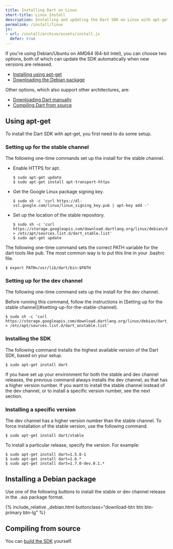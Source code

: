 ```yaml
---
title: Installing Dart on Linux
short-title: Linux Install
description: Installing and updating the Dart SDK on Linux with apt-get, a Debian package, and compiling from source.
permalink: /install/linux
js:
- url: /install/archive/assets/install.js
  defer: true
---
```


If you're using Debian/Ubuntu on AMD64 (64-bit Intel), you can choose two options,
both of which can update the SDK automatically
when new versions are released.

* [Installing using apt-get](#using-apt-get)
* [Downloading the Debian package](#installing-a-debian-package)

Other options, which also support other architectures, are:

* [Downloading Dart manually](/install/archive)
* [Compiling Dart from source](#compiling-from-source)


## Using apt-get

To install the Dart SDK with apt-get, you first need to do some setup.

### Setting up for the stable channel

The following one-time commands set up the install for the stable channel.

- Enable HTTPS for apt.
  ```terminal
  $ sudo apt-get update
  $ sudo apt-get install apt-transport-https
  ```
- Get the Google Linux package signing key.
  ```terminal
  $ sudo sh -c 'curl https://dl-ssl.google.com/linux/linux_signing_key.pub | apt-key add -'
  ```
- Set up the location of the stable repository.
  ```terminal
  $ sudo sh -c 'curl https://storage.googleapis.com/download.dartlang.org/linux/debian/dart_stable.list > /etc/apt/sources.list.d/dart_stable.list'
  $ sudo apt-get update
  ```

The following one-time command sets the correct PATH variable for the dart tools like pub.
The most common way is to put this line in your .bashrc file.

```terminal
$ export PATH=/usr/lib/dart/bin:$PATH
```

### Setting up for the dev channel

The following one-time command sets up the install for the dev channel.

<aside class="alert alert-warning" markdown="1">
Before running this command, follow the instructions in
[Setting up for the stable channel](#setting-up-for-the-stable-channel).
</aside>

```terminal
$ sudo sh -c 'curl https://storage.googleapis.com/download.dartlang.org/linux/debian/dart_unstable.list > /etc/apt/sources.list.d/dart_unstable.list'
```


### Installing the SDK

The following command installs the highest available version of the Dart SDK,
based on your setup.

```terminal
$ sudo apt-get install dart
```

If you have set up your environment for both the stable and dev channel
releases, the previous command always installs the dev channel, as that
has a higher version number.
If you want to install the stable channel instead of the dev channel,
or to install a specific version number, see the next section.


### Installing a specific version

The dev channel has a higher version number than the stable channel.
To force installation of the stable version, use the following command.

```terminal
$ sudo apt-get install dart/stable
```

To install a particular release, specify the version.
For example:

```terminal
$ sudo apt-get install dart=1.5.8-1
$ sudo apt-get install dart=1.6.*
$ sudo apt-get install dart=1.7.0-dev.0.1.*
```


## Installing a Debian package

Use one of the following buttons to install the stable or
dev channel release in the `.deb` package format.

{% include_relative _debian.html buttonclass="download-btn btn btn-primary btn-lg" %}

## Compiling from source

You can [build the SDK](https://github.com/dart-lang/sdk/wiki/Building) yourself.
